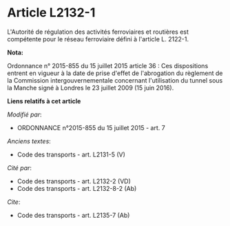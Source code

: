 # Article L2132-1

L'Autorité de régulation des activités ferroviaires et routières  est compétente pour le réseau ferroviaire défini à
l'article L. 2122-1.

**Nota:**

Ordonnance n° 2015-855 du 15 juillet 2015 article 36 : Ces dispositions entrent en vigueur à la date de prise d'effet de
l'abrogation du règlement de la Commission intergouvernementale concernant l'utilisation du tunnel sous la Manche signé à
Londres le 23 juillet 2009 (15 juin 2016).

**Liens relatifs à cet article**

_Modifié par_:

  - ORDONNANCE n°2015-855 du 15 juillet 2015 - art. 7

_Anciens textes_:

  - Code des transports - art. L2131-5 (V)

_Cité par_:

  - Code des transports - art. L2132-2 (VD)
  - Code des transports - art. L2132-8-2 (Ab)

_Cite_:

  - Code des transports - art. L2135-7 (Ab)
